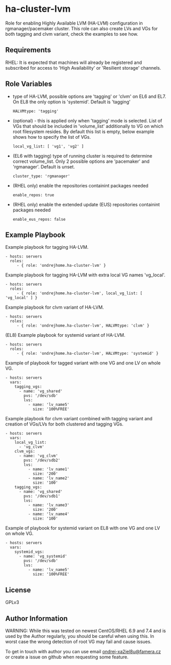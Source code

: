 ha-cluster-lvm
=========

Role for enabling Highly Available LVM (HA-LVM) configuration in rgmanager/pacemaker cluster.
This role can also create LVs and VGs for both tagging and clvm variant, check the examples to see how.

Requirements
------------

RHEL: It is expected that machines will already be registered and subscribed for access to 'High Availability' or 'Resilient storage' channels.

Role Variables
--------------

  - type of HA-LVM, possible options are 'tagging' or 'clvm' on EL6 and EL7. On EL8 the only option is 'systemid'. Default is 'tagging'
  
    ```
    HALVMtype: 'tagging'
    ```

  - (optional) - this is applied only when 'tagging' mode is selected. List of VGs that should be included in 'volume_list' additionally to VG on which root filesystem resides. By default this list is empty, below example shows how to specify the list of VGs.
  
    ```
    local_vg_list: [ 'vg1', 'vg2' ]
    ```

  - (EL6 with tagging) type of running cluster is required to determine correct volume_list. Only 2 possible options are 'pacemaker' and 'rgmanager'. Default is unset.
    ```
    cluster_type: 'rgmanager'
    ```

  - (RHEL only) enable the repositories containint packages needed
    ```
    enable_repos: true
    ```

  - (RHEL only) enable the extended update (EUS) repositories containint packages needed
    ```
    enable_eus_repos: false
    ```


Example Playbook
----------------

Example playbook for tagging HA-LVM.

    - hosts: servers
      roles:
         - { role: 'ondrejhome.ha-cluster-lvm' }

Example playbook for tagging HA-LVM with extra local VG names 'vg_local'.

    - hosts: servers
      roles:
         - { role: 'ondrejhome.ha-cluster-lvm', local_vg_list: [ 'vg_local' ] }

Example playbook for clvm variant of HA-LVM.

    - hosts: servers
      roles:
         - { role: 'ondrejhome.ha-cluster-lvm', HALVMtype: 'clvm' }

(EL8) Example playbook for systemid variant of HA-LVM.

    - hosts: servers
      roles:
         - { role: 'ondrejhome.ha-cluster-lvm', HALVMtype: 'systemid' }

Example of playbook for tagged variant with one VG and one LV on whole VG.

    - hosts: servers
      vars:
        tagging_vgs:
          - name: 'vg_shared'
            pvs: '/dev/sdb'
            lvs:
              - name: 'lv_name5'
                size: '100%FREE'


Example playbook for clvm variant combined with tagging variant and creation of VGs/LVs for both clustered and tagging VGs.

    - hosts: servers
      vars:
        local_vg_list:
          - 'vg_clvm'
        clvm_vgs:
          - name: 'vg_clvm'
            pvs: '/dev/sdb2'
            lvs:
              - name: 'lv_name1'
                size: '200'
              - name: 'lv_name2'
                size: '100'
        tagging_vgs:
          - name: 'vg_shared'
            pvs: '/dev/sdb1'
            lvs:
              - name: 'lv_name3'
                size: '200'
              - name: 'lv_name4'
                size: '100'

Example of playbook for systemid variant on EL8 with one VG and one LV on whole VG.

    - hosts: servers
      vars:
        systemid_vgs:
          - name: 'vg_systemid'
            pvs: '/dev/sdb'
            lvs:
              - name: 'lv_name5'
                size: '100%FREE'

License
-------

GPLv3

Author Information
------------------

WARNING: While this was tested on newest CentOS/RHEL 6.9 and 7.4 and is used by
  the Author regularly, you should be careful when using this. In worst case the
  wrong detection of root VG may fail and cause issues.

To get in touch with author you can use email ondrej-xa2iel8u@famera.cz or create a issue on github when requesting some feature.
